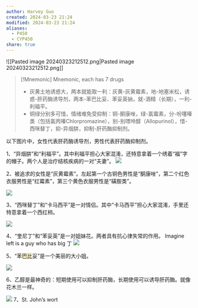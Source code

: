 ```yaml
---
author: Harvey Guo
created: 2024-03-23 21:24
modified: 2024-03-23 21:24
aliases:
  - P450
  - CYP450
share: true
---
```


![[Pasted image 20240323212512.png|Pasted image 20240323212512.png]]

>[!Mnemonic] Mnemonic, each has 7 drugs
>- 灰黄土地诱惑大，两本就能取一利：灰黄-灰黄霉素，地-地塞米松，诱惑-肝药酶诱导剂，两本-苯巴比妥、苯妥英钠，就-酒精（长期），一利-利福平。
>- 铜绿分别多可惜，情绪难免受抑制：铜-酮康唑，绿-氯霉素，分-吩噻嗪类（包括氯丙嗪Chlorpromazine），别-别嘌呤醇（Allopurinol），惜-西咪替丁，抑-异烟肼，抑制-肝药酶抑制剂。


以下图片中，女性代表肝药酶诱导剂，男性代表肝药酶抑制剂。

1、“异烟肼”和“利福平”。其中利福平担心大家混淆，还特意拿着一个绣着“福”字的帽子。两个人是治疗结核疾病的一对“夫妻”。
![](http://5b0988e595225.cdn.sohucs.com/images/20190607/ee53237754c5462787fa6b140ee06c69.jpeg)

2、被追求的女性是“灰黄霉素”。左起第一个古铜色男性是“酮康唑”，第二个红色衣服男性是“红霉素”，第三个黄色衣服男性是“磺胺类”。

![](http://5b0988e595225.cdn.sohucs.com/images/20190607/f6a22cef15d24eb385601502987f90db.jpeg)

3、“西咪替丁”和“卡马西平”是一对情侣。其中“卡马西平”担心大家混淆，手里还特意拿着一个西红柿。

![](http://5b0988e595225.cdn.sohucs.com/images/20190607/6dea8f91090c486d97899bae7a718608.jpeg)

4、“奎尼丁”和“苯妥英”是一对姐妹花。两者具有抗心律失常的作用。
Imagine left is a guy who has big 丁
![](http://5b0988e595225.cdn.sohucs.com/images/20190607/f72eff49e9e449909a56c35cb9a036e1.jpeg)

5、“苯<span style="background:rgba(240, 200, 0, 0.2)">巴比</span>妥”是一个美丽的大小姐。

![](http://5b0988e595225.cdn.sohucs.com/images/20190607/7a56cacfda1440c49659270996a073c8.jpeg)

6、乙醇是最神奇的：短期使用可以抑制肝药酶，长期使用可以诱导肝药酶。就像花木兰一样。

![](http://5b0988e595225.cdn.sohucs.com/images/20190607/47357505e9404a49b1e4fa3899c12719.jpeg)
7、St. John’s wort